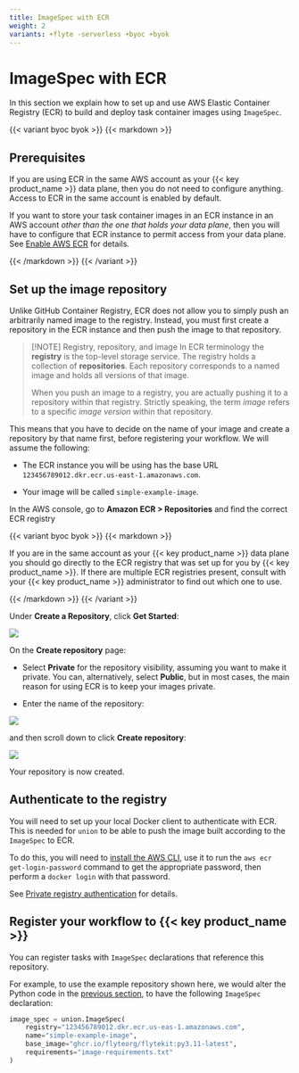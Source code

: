 ```yaml
---
title: ImageSpec with ECR
weight: 2
variants: +flyte -serverless +byoc +byok
---
```


# ImageSpec with ECR

In this section we explain how to set up and use AWS Elastic Container Registry (ECR) to build and deploy task container images using `ImageSpec`.

{{< variant byoc byok >}}
{{< markdown >}}

## Prerequisites

If you are using ECR in the same AWS account as your {{< key product_name >}} data plane, then you do not need to configure anything. Access to ECR in the same account is enabled by default.

If you want to store your task container images in an ECR instance in an AWS account _other than the one that holds your data plane_, then you will have to configure that ECR instance to permit access from your data plane. See [Enable AWS ECR](../../../integrations/enabling-aws-resources/enabling-aws-ecr.md) for details.

{{< /markdown >}}
{{< /variant >}}

## Set up the image repository

Unlike GitHub Container Registry, ECR does not allow you to simply push an arbitrarily named image to the registry. Instead, you must first create a repository in the ECR instance and then push the image to that repository.

> [!NOTE] Registry, repository, and image
> In ECR terminology the **registry** is the top-level storage service. The registry holds a collection of **repositories**.
> Each repository corresponds to a named image and holds all versions of that image.
>
> When you push an image to a registry, you are actually pushing it to a repository within that registry.
> Strictly speaking, the term *image* refers to a specific *image version* within that repository.

This means that you have to decide on the name of your image and create a repository by that name first, before registering your workflow. We will assume the following:

* The ECR instance you will be using has the base URL `123456789012.dkr.ecr.us-east-1.amazonaws.com`.

* Your image will be called `simple-example-image`.

In the AWS console, go to **Amazon ECR > Repositories** and find the correct ECR registry

{{< variant byoc byok >}}
{{< markdown >}}

If you are in the same account as your {{< key product_name >}} data plane you should go directly to the ECR registry that was set up for you by {{< key product_name >}}. If there are multiple ECR registries present, consult with your {{< key product_name >}} administrator to find out which one to use.

{{< /markdown >}}
{{< /variant >}}

Under **Create a Repository**, click **Get Started**:

![](/_static/images/user-guide/core-concepts/tasks/task-software-environment/imagespec-with-ecr/create-repository-1.png)

On the **Create repository** page:

* Select **Private** for the repository visibility, assuming you want to make it private. You can, alternatively, select **Public**, but in most cases, the main reason for using ECR is to keep your images private.

* Enter the name of the repository:

![](/_static/images/user-guide/core-concepts/tasks/task-software-environment/imagespec-with-ecr/create-repository-2.png)

and then scroll down to click **Create repository**:

![](/_static/images/user-guide/core-concepts/tasks/task-software-environment/imagespec-with-ecr/create-repository-3.png)

Your repository is now created.

## Authenticate to the registry

You will need to set up your local Docker client to authenticate with ECR. This is needed for `union` to be able to push the image built according to the `ImageSpec` to ECR.

To do this, you will need to [install the AWS CLI](https://docs.aws.amazon.com/cli/latest/userguide/getting-started-install.html), use it to run the `aws ecr get-login-password` command to get the appropriate password, then perform a `docker login` with that password.

See [Private registry authentication](https://docs.aws.amazon.com/AmazonECR/latest/userguide/registry_auth.html) for details.

## Register your workflow to {{< key product_name >}}

You can register tasks with `ImageSpec` declarations that reference this repository.

For example, to use the example repository shown here, we would alter the Python code in the [previous section](./_index.md), to have the following `ImageSpec` declaration:

```python
image_spec = union.ImageSpec(
    registry="123456789012.dkr.ecr.us-eas-1.amazonaws.com",
    name="simple-example-image",
    base_image="ghcr.io/flyteorg/flytekit:py3.11-latest",
    requirements="image-requirements.txt"
)
```
